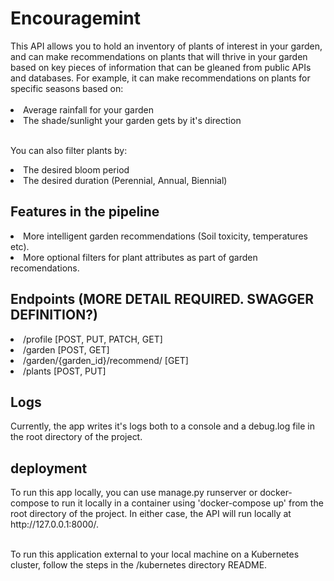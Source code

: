 <h1>Encouragemint</h1>
This API allows you to hold an inventory of plants of interest in your garden, and can make recommendations
on plants that will thrive in your garden based on key pieces of information that can be gleaned from public
APIs and databases. For example, it can make recommendations on plants for specific seasons based on:</br></br>
<li>Average rainfall for your garden</li>
<li>The shade/sunlight your garden gets by it's direction</li></br>

You can also filter plants by:</br>
<li>The desired bloom period</li>
<li>The desired duration (Perennial, Annual, Biennial)</li>

<h2>Features in the pipeline</h2>
<li>More intelligent garden recommendations (Soil toxicity, temperatures etc).</li>
<li>More optional filters for plant attributes as part of garden recomendations.</li>

<h2>Endpoints (MORE DETAIL REQUIRED. SWAGGER DEFINITION?)</h2>
<li>/profile [POST, PUT, PATCH, GET]</li>
<li>/garden [POST, GET]</li>
<li>/garden/{garden_id}/recommend/ [GET]</li>
<li>/plants [POST, PUT]</li>

<h2>Logs</h2>
Currently, the app writes it's logs both to a console and a debug.log file in the root directory of the project.

<h2>deployment</h2>
To run this app locally, you can use manage.py runserver or docker-compose to run it locally in a container using
'docker-compose up' from the root directory of the project. In either case, the API will run locally at
http://127.0.0.1:8000/.</br></br>

To run this application external to your local machine on a Kubernetes cluster, follow the steps in the
/kubernetes directory README.


